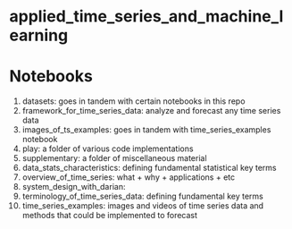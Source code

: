 # applied_time_series_and_machine_learning


# Notebooks
1. datasets: goes in tandem with certain notebooks in this repo
2. framework_for_time_series_data: analyze and forecast any time series data
3. images_of_ts_examples: goes in tandem with time_series_examples notebook
4. play: a folder of various code implementations
5. supplementary: a folder of miscellaneous material
6. data_stats_characteristics: defining fundamental statistical key terms
8. overview_of_time_series: what + why + applications + etc
9. system_design_with_darian:
10. terminology_of_time_series_data: defining fundamental key terms
12. time_series_examples: images and videos of time series data and methods that could be implemented to forecast
